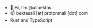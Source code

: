 - 👋 Hi, I’m @alibektas
- 📫 bektasali [at] protonmail [dot] com
- Rust and TypeScript 
<!---
alibektas/alibektas is a ✨ special ✨ repository because its `README.md` (this file) appears on your GitHub profile.
You can click the Preview link to take a look at your changes.
--->
